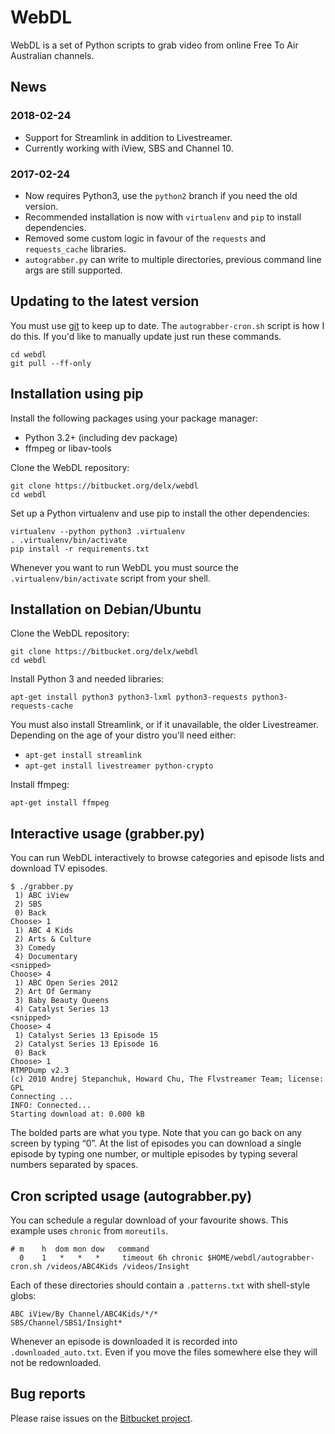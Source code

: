 # WebDL #

WebDL is a set of Python scripts to grab video from online Free To Air Australian channels.


## News

### 2018-02-24

* Support for Streamlink in addition to Livestreamer.
* Currently working with iView, SBS and Channel 10.

### 2017-02-24
* Now requires Python3, use the `python2` branch if you need the old version.
* Recommended installation is now with `virtualenv` and `pip` to install dependencies.
* Removed some custom logic in favour of the `requests` and `requests_cache` libraries.
* `autograbber.py` can write to multiple directories, previous command line args are still supported.


## Updating to the latest version

You must use [git](https://git-scm.com) to keep up to date. The `autograbber-cron.sh` script is how I do this. If you'd like to manually update just run these commands.

```
cd webdl
git pull --ff-only
```


## Installation using pip

Install the following packages using your package manager:

* Python 3.2+ (including dev package)
* ffmpeg or libav-tools

Clone the WebDL repository:
```
git clone https://bitbucket.org/delx/webdl
cd webdl
```

Set up a Python virtualenv and use pip to install the other dependencies:
```
virtualenv --python python3 .virtualenv
. .virtualenv/bin/activate
pip install -r requirements.txt
```

Whenever you want to run WebDL you must source the `.virtualenv/bin/activate` script from your shell.


## Installation on Debian/Ubuntu

Clone the WebDL repository:
```
git clone https://bitbucket.org/delx/webdl
cd webdl
```

Install Python 3 and needed libraries:
```
apt-get install python3 python3-lxml python3-requests python3-requests-cache
```

You must also install Streamlink, or if it unavailable, the older Livestreamer. Depending on the age of your distro you'll need either:

- `apt-get install streamlink`
- `apt-get install livestreamer python-crypto`


Install ffmpeg:
```
apt-get install ffmpeg
```

## Interactive usage (grabber.py)

You can run WebDL interactively to browse categories and episode lists and download TV episodes.

```
$ ./grabber.py
 1) ABC iView
 2) SBS
 0) Back
Choose> 1
 1) ABC 4 Kids
 2) Arts & Culture
 3) Comedy
 4) Documentary
<snipped>
Choose> 4
 1) ABC Open Series 2012
 2) Art Of Germany
 3) Baby Beauty Queens
 4) Catalyst Series 13
<snipped>
Choose> 4
 1) Catalyst Series 13 Episode 15
 2) Catalyst Series 13 Episode 16
 0) Back
Choose> 1
RTMPDump v2.3
(c) 2010 Andrej Stepanchuk, Howard Chu, The Flvstreamer Team; license: GPL
Connecting ...
INFO: Connected...
Starting download at: 0.000 kB
```

The bolded parts are what you type. Note that you can go back on any screen by typing “0”. At the list of episodes you can download a single episode by typing one number, or multiple episodes by typing several numbers separated by spaces.



## Cron scripted usage (autograbber.py)

You can schedule a regular download of your favourite shows. This example uses `chronic` from `moreutils`.

```
# m    h  dom mon dow   command
  0    1   *   *   *     timeout 6h chronic $HOME/webdl/autograbber-cron.sh /videos/ABC4Kids /videos/Insight
```

Each of these directories should contain a `.patterns.txt` with shell-style globs:

```
ABC iView/By Channel/ABC4Kids/*/*
SBS/Channel/SBS1/Insight*
```

Whenever an episode is downloaded it is recorded into `.downloaded_auto.txt`. Even if you move the files somewhere else they will not be redownloaded.


## Bug reports

Please raise issues on the [Bitbucket project](https://bitbucket.org/delx/webdl/issues?status=new&status=open).
